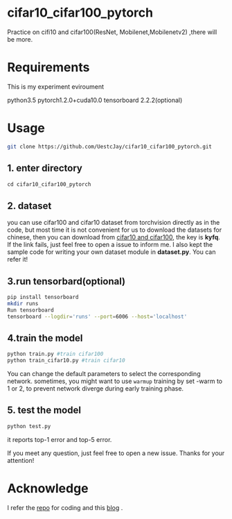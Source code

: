 # cifar10_cifar100_pytorch
Practice on cifi10 and cifar100(ResNet, Mobilenet,Mobilenetv2) ,there will be more.
# Requirements
This is my experiment eviroument

python3.5
pytorch1.2.0+cuda10.0
tensorboard 2.2.2(optional)
# Usage

```bash
git clone https://github.com/UestcJay/cifar10_cifar100_pytorch.git
```
## 1. enter directory

```cpp
cd cifar10_cifar100_pytorch
```
## 2. dataset
you can use cifar100 and cifar10 dataset from torchvision directly as in the code, but most time it is not convenient for us to download the datasets for chinese, then you can download from [cifar10 and cifar100](https://pan.baidu.com/s/1lyqTifTNhCvRdve4YVGJIQ), the key is **kyfq**. If the link fails, just feel free to open a issue to inform me. I also kept the sample code for writing your own dataset module in **dataset.py**. You can refer it!
## 3.run tensorbard(optional)



```bash
pip install tensorboard
mkdir runs
Run tensorboard
tensorboard --logdir='runs' --port=6006 --host='localhost'
```
## 4.train the model

```python
python train.py #train cifar100
python train_cifar10.py #train cifar10
```
You can change the default parameters to select the corresponding network.
sometimes, you might want to use `warmup` training by set -warm to 1 or 2, to prevent network diverge during early training phase.
## 5. test the model

```python
python test.py
```
it reports top-1 error and top-5 error.

If you meet any question, just feel free to open a new issue. Thanks for your attention!

# Acknowledge
I refer the [repo](https://github.com/weiaicunzai/pytorch-cifar100) for coding and this [blog](https://www.cnblogs.com/yanshw/p/12563872.html) .

